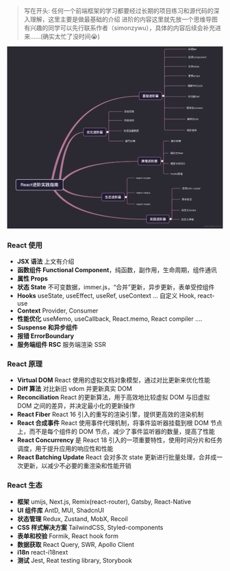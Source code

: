 > 写在开头:
任何一个前端框架的学习都要经过长期的项目练习和源代码的深入理解，这里主要是做最基础的介绍
进阶的内容这里就先放一个思维导图有兴趣的同学可以先行联系作者（simonzywu），具体的内容后续会补充进来……(确实太忙了没时间😭)

![React进阶路线图](../assets/reactRM.png)

### React 使用

- **JSX 语法** 上文有介绍
- **函数组件 Functional Component**，纯函数，副作用，生命周期，组件通讯
- **属性 Props**
- **状态 State** 不可变数据，immer.js，“合并”更新，异步更新，表单受控组件
- **Hooks** useState, useEffect, useRef, useContext ... 自定义 Hook, react-use
- **Context** Provider, Consumer
- **性能优化** useMemo, useCallback, React.memo, React compiler ....
- **Suspense 和异步组件**
- **报错 ErrorBoundary**
- **服务端组件 RSC** 服务端渲染 SSR

### React 原理

- **Virtual DOM** React 使用的虚拟文档对象模型，通过对比更新来优化性能
- **Diff 算法** 对比新旧 vdom 并更新真实 DOM
- **Reconciliation** React 的更新算法，用于高效地比较虚拟 DOM 与旧虚拟 DOM 之间的差异，并决定最小化的更新操作
- **React Fiber** React 16 引入的重写的渲染引擎，提供更高效的渲染机制
- **React 合成事件** React 使用事件代理机制，将事件监听器挂载到根 DOM 节点上，而不是每个组件的 DOM 节点，减少了事件监听器的数量，提高了性能
- **React Concurrency** 是 React 18 引入的一项重要特性，使用时间分片和任务调度，用于提升应用的响应性和性能
- **React Batching Update** React 会对多次 state 更新进行批量处理，合并成一次更新，以减少不必要的重渲染和性能开销

### React 生态

- **框架** umijs, Next.js, Remix(react-router), Gatsby, React-Native
- **UI 组件库** AntD, MUI, ShadcnUI
- **状态管理** Redux, Zustand, MobX, Recoil
- **CSS 样式解决方案** TailwindCSS, Styled-components
- **表单和校验** Formik, React hook form
- **数据获取** React Query, SWR, Apollo Client
- **i18n** react-i18next
- **测试** Jest, Reat testing library, Storybook

